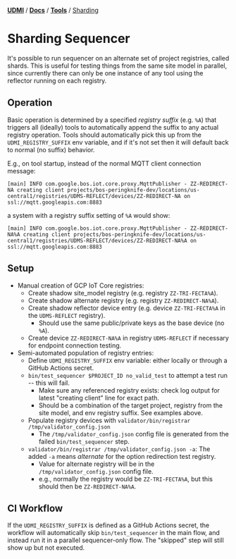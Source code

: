 [**UDMI**](../../) / [**Docs**](../) / [**Tools**](./) / [Sharding](#)

# Sharding Sequencer

It's possible to run sequencer on an alternate set of project registries, called shards. This is
useful for testing things from the same site model in parallel, since currently there can only
be one instance of any tool using the reflector running on each registry.

## Operation

Basic operation is determined by a specified _registry suffix_ (e.g. `%A`) that triggers all (ideally) tools
to automatically append the suffix to any actual registry operation. Tools should automatically pick this
up from the `UDMI_REGISTRY_SUFFIX` env variable, and if it's not set then it will default back to normal
(no suffix) behavior.

E.g., on tool startup, instead of the normal MQTT client connection message:

```
[main] INFO com.google.bos.iot.core.proxy.MqttPublisher - ZZ-REDIRECT-NA creating client projects/bos-peringknife-dev/locations/us-central1/registries/UDMS-REFLECT/devices/ZZ-REDIRECT-NA on ssl://mqtt.googleapis.com:8883
```
a system with a registry suffix setting of `%A` would show:
```
[main] INFO com.google.bos.iot.core.proxy.MqttPublisher - ZZ-REDIRECT-NA%A creating client projects/bos-peringknife-dev/locations/us-central1/registries/UDMS-REFLECT/devices/ZZ-REDIRECT-NA%A on ssl://mqtt.googleapis.com:8883
```

## Setup

- Manual creation of GCP IoT Core registries:
  - Create shadow site_model registry (e.g. registry `ZZ-TRI-FECTA%A`).
  - Create shadow alternate registry (e.g. registry `ZZ-REDIRECT-NA%A`).
  - Create shadow reflector device entry (e.g. device `ZZ-TRI-FECTA%A` in the `UDMS-REFLECT` registry).
    - Should use the same public/private keys as the base device (no `%A`).
  - Create device `ZZ-REDIRECT-NA%A` in registry `UDMS-REFLECT` if necessary for endpoint connection testing.
- Semi-automated population of registry entries:
  - Define `UDMI_REGISTRY_SUFFIX` env variable: either locally or through a GitHub Actions secret.
  - `bin/test_sequencer $PROJECT_ID no_valid_test` to attempt a test run -- this will fail.
    - Make sure any referenced registry exists: check log output for latest "creating client" line for exact path.
    - Should be a combination of the target project, registry from the site model, and env registry suffix. See examples above.
  - Populate registry devices with `validator/bin/registrar /tmp/validator_config.json`
    - The `/tmp/validator_config.json` config file is generated from the failed `bin/test_sequencer` step.
  - `validator/bin/registrar /tmp/validator_config.json -a`: The added `-a` means _alternate_ for the option redirection test registry.
    - Value for alternate registry will be in the `/tmp/validator_config.json` config file.
    - e.g., normally the registry would be `ZZ-TRI-FECTA%A`, but this should then be `ZZ-REDIRECT-NA%A`.

## CI Workflow

If the `UDMI_REGISTRY_SUFFIX` is defined as a GitHub Actions secret, the workflow will automatically skip `bin/test_sequencer` in the
main flow, and instead run it in a parallel sequencer-only flow. The "skipped" step will still show up but not executed.
